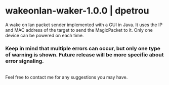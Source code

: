 # wakeonlan-waker-1.0.0 | dpetrou

A wake on lan packet sender implemented with a GUI in Java. It uses the IP and MAC address of the target to send the MagicPacket to it. Only one device can be powered on each time.<br>

### Keep in mind that multiple errors can occur, but only one type of warning is shown. Future release will be more specific about error signaling.<br>
<br> Feel free to contact me for any suggestions you may have. 
